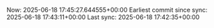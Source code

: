 Now: 2025-06-18 17:45:27.644555+00:00 Earliest commit since sync: 2025-06-18 17:43:11+00:00 Last sync: 2025-06-18 17:42:35+00:00
